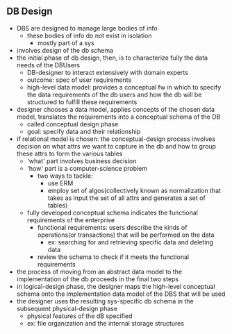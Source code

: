 ## DB Design
- DBS are designed to manage large bodies of info
	- these bodies of info do not exist in isolation
		- mostly part of a sys
- involves design of the db schema
- the initial phase of db design, then, is to characterize fully the data needs of the DBUsers
	- DB-designer to interact extensively with domain experts 
	- outcome: spec of user requirements
	- high-level data model: provides a conceptual fw in which to specify the data requirements of the db users and how the db will be structured to fulfill these requirements
- designer chooses a data model, applies concepts of the chosen data model, translates the requirements into a conceptual schema of the DB
	- called conceptual design phase 
	- goal: specify data and their relationship
- if relational model is chosen: the conceptual-design process involves decision on what attrs we want to capture in the db and how to group these attrs to form the various tables
	- 'what' part involves business decision
	- 'how' part is a computer-science problem
		- two ways to tackle:
			- use ERM
			- employ set of algos(collectively known as normalization that takes as input the set of all attrs and generates a set of tables)
	- fully developed conceptual schema indicates the functional requirements of the enterprise
		- functional requirements: users describe the kinds of operations(or transactions) that will be performed on the data
			- ex: searching for and retrieving specific data and deleting data
		- review the schema to check if it meets the functional requirements
- the process of moving from an abstract data model to the implementation of the db proceeds in the final two steps
- in logical-design phase, the designer maps the high-level conceptual schema onto the implementation data model of the DBS that will be used
- the designer uses the resulting sys-specific db schema in the subsequent physical-design phase
	- physical features of the dB specified
	- ex: file organization and the internal storage structures
